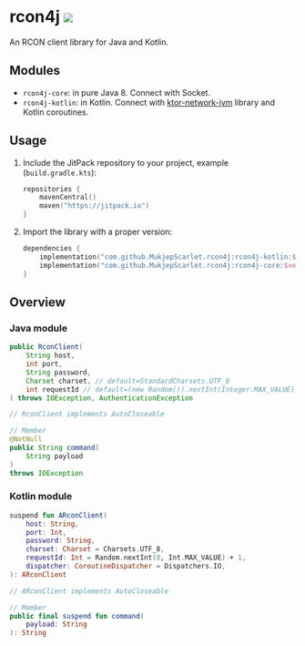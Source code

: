 # rcon4j [![](https://jitpack.io/v/MukjepScarlet/rcon4j.svg)](https://jitpack.io/#MukjepScarlet/rcon4j)

An RCON client library for Java and Kotlin.

## Modules

- `rcon4j-core`: in pure Java 8. Connect with Socket.
- `rcon4j-kotlin`: in Kotlin. Connect with [ktor-network-jvm](https://github.com/ktorio/ktor/tree/main/ktor-network/jvm) library and Kotlin coroutines.

## Usage

1. Include the JitPack repository to your project, example (`build.gradle.kts`):
    ```kotlin
    repositories {
        mavenCentral()
        maven("https://jitpack.io")
    }
    ```
2. Import the library with a proper version:
    ```kotlin
    dependencies {
        implementation("com.github.MukjepScarlet.rcon4j:rcon4j-kotlin:$version")
        implementation("com.github.MukjepScarlet.rcon4j:rcon4j-core:$version")
    }
    ```

## Overview

### Java module
```java
public RconClient(
    String host,
    int port,
    String password,
    Charset charset, // default=StandardCharsets.UTF_8
    int requestId // default=(new Random()).nextInt(Integer.MAX_VALUE) + 1
) throws IOException, AuthenticationException

// RconClient implements AutoCloseable

// Member
@NotNull   
public String command(
    String payload
)
throws IOException
```

### Kotlin module
```kotlin
suspend fun ARconClient(
    host: String,
    port: Int,
    password: String,
    charset: Charset = Charsets.UTF_8,
    requestId: Int = Random.nextInt(0, Int.MAX_VALUE) + 1,
    dispatcher: CoroutineDispatcher = Dispatchers.IO,
): ARconClient

// ARconClient implements AutoCloseable

// Member
public final suspend fun command(
    payload: String
): String
```
